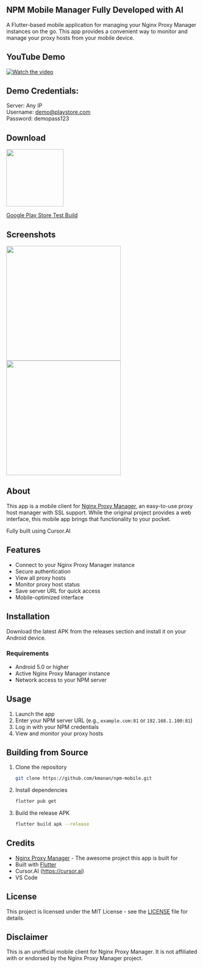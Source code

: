 ## NPM Mobile Manager Fully Developed with AI

A Flutter-based mobile application for managing your Nginx Proxy Manager instances on the go. This app provides a convenient way to monitor and manage your proxy hosts from your mobile device.

## YouTube Demo

[![Watch the video](https://img.shields.io/badge/Watch%20the%20video-YouTube-red)](https://www.youtube.com/shorts/zxFZrzZiYwc)

## Demo Credentials:
Server: Any IP  
Username: demo@playstore.com  
Password: demopass123  

## Download

<a href="https://apps.apple.com/us/app/nginix-mobile-dashboard/id6740245899"><img src="https://github.com/user-attachments/assets/c9eaeb16-5333-43f8-a619-3384293be7d6" width="150"></a>

[Google Play Store Test Build](https://docs.google.com/forms/d/11vgZdFv8GzAsqptp7Gh6UmeASBBRS7i01jAzZsoF9_0/) 

## Screenshots

<img src="https://github.com/user-attachments/assets/881eb329-66e7-48ee-ba6c-99c9c6a28fc9" width="300" >

<img src="https://github.com/user-attachments/assets/92f9988c-c497-4e11-a038-1dc64c7bb4f0" width="300" >

## About

This app is a mobile client for [Nginx Proxy Manager](https://github.com/NginxProxyManager/nginx-proxy-manager), an easy-to-use proxy host manager with SSL support. While the original project provides a web interface, this mobile app brings that functionality to your pocket.

Fully built using Cursor.AI

## Features

- Connect to your Nginx Proxy Manager instance
- Secure authentication
- View all proxy hosts
- Monitor proxy host status
- Save server URL for quick access
- Mobile-optimized interface

## Installation

Download the latest APK from the releases section and install it on your Android device.

### Requirements

- Android 5.0 or higher
- Active Nginx Proxy Manager instance
- Network access to your NPM server

## Usage

1. Launch the app
2. Enter your NPM server URL (e.g., `example.com:81` or `192.168.1.100:81`)
3. Log in with your NPM credentials
4. View and monitor your proxy hosts

## Building from Source

1. Clone the repository
   ```bash
   git clone https://github.com/kmanan/npm-mobile.git
   ```

2. Install dependencies
   ```bash
   flutter pub get
   ```

3. Build the release APK
   ```bash
   flutter build apk --release
   ```

## Credits

- [Nginx Proxy Manager](https://github.com/NginxProxyManager/nginx-proxy-manager) - The awesome project this app is built for
- Built with [Flutter](https://flutter.dev)
- Cursor.AI (https://cursor.ai)
- VS Code

## License

This project is licensed under the MIT License - see the [LICENSE](LICENSE) file for details.

## Disclaimer

This is an unofficial mobile client for Nginx Proxy Manager. It is not affiliated with or endorsed by the Nginx Proxy Manager project.
